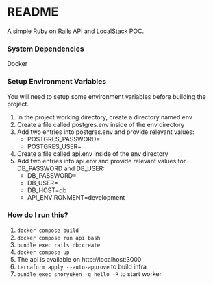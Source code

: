 # README

A simple Ruby on Rails API and LocalStack POC.

### System Dependencies
Docker

### Setup Environment Variables
You will need to setup some environment variables before building the project.

1. In the project working directory, create a directory named env
2. Create a file called postgres.env inside of the env directory
3. Add two entries into postgres.env and provide relevant values:
    - POSTGRES_PASSWORD=
    - POSTGRES_USER=
2. Create a file called api.env inside of the env directory
3. Add two entries into api.env and provide relevant values for DB_PASSWORD and DB_USER:
    - DB_PASSWORD=
    - DB_USER=
    - DB_HOST=db
    - API_ENVIRONMENT=development


### How do I run this?
1. `docker compose build`
2. `docker compose run api bash`
3. `bundle exec rails db:create`
4. `docker compose up`
5. The api is available on http://localhost:3000
6. `terraform apply --auto-approve` to build infra
7. `bundle exec shoryuken -q hello -R` to start worker
